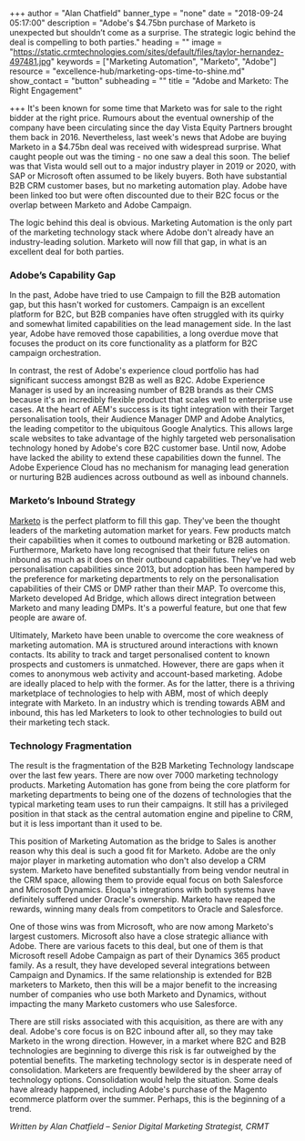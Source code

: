 +++
author = "Alan Chatfield"
banner_type = "none"
date = "2018-09-24 05:17:00"
description = "Adobe's $4.75bn purchase of Marketo is unexpected but shouldn’t come as a surprise. The strategic logic behind the deal is compelling to both parties."
heading = ""
image = "https://static.crmtechnologies.com/sites/default/files/taylor-hernandez-497481.jpg"
keywords = ["Marketing Automation", "Marketo", "Adobe"]
resource = "excellence-hub/marketing-ops-time-to-shine.md"
show_contact = "button"
subheading = ""
title = "Adobe and Marketo: The Right Engagement"

+++
It's been known for some time that Marketo was for sale to the right bidder at the right price. Rumours about the eventual ownership of the company have been circulating since the day Vista Equity Partners brought them back in 2016. Nevertheless, last week's news that Adobe are buying Marketo in a $4.75bn deal was received with widespread surprise. What caught people out was the timing - no one saw a deal this soon. The belief was that Vista would sell out to a major industry player in 2019 or 2020, with SAP or Microsoft often assumed to be likely buyers. Both have substantial B2B CRM customer bases, but no marketing automation play. Adobe have been linked too but were often discounted due to their B2C focus or the overlap between Marketo and Adobe Campaign.

The logic behind this deal is obvious. Marketing Automation is the only part of the marketing technology stack where Adobe don't already have an industry-leading solution. Marketo will now fill that gap, in what is an excellent deal for both parties.

### Adobe’s Capability Gap

In the past, Adobe have tried to use Campaign to fill the B2B automation gap, but this hasn't worked for customers. Campaign is an excellent platform for B2C, but B2B companies have often struggled with its quirky and somewhat limited capabilities on the lead management side. In the last year, Adobe have removed those capabilities, a long overdue move that focuses the product on its core functionality as a platform for B2C campaign orchestration.

In contrast, the rest of Adobe's experience cloud portfolio has had significant success amongst B2B as well as B2C. Adobe Experience Manager is used by an increasing number of B2B brands as their CMS because it's an incredibly flexible product that scales well to enterprise use cases. At the heart of AEM's success is its tight integration with their Target personalisation tools, their Audience Manager DMP and Adobe Analytics, the leading competitor to the ubiquitous Google Analytics. This allows large scale websites to take advantage of the highly targeted web personalisation technology honed by Adobe's core B2C customer base. Until now, Adobe have lacked the ability to extend these capabilities down the funnel. The Adobe Experience Cloud has no mechanism for managing lead generation or nurturing B2B audiences across outbound as well as inbound channels.

### Marketo’s Inbound Strategy

[Marketo](https://www.crmtechnologies.com/what-we-do/technology-services/Marketo "Marketo services") is the perfect platform to fill this gap. They've been the thought leaders of the marketing automation market for years. Few products match their capabilities when it comes to outbound marketing or B2B automation. Furthermore, Marketo have long recognised that their future relies on inbound as much as it does on their outbound capabilities. They've had web personalisation capabilities since 2013, but adoption has been hampered by the preference for marketing departments to rely on the personalisation capabilities of their CMS or DMP rather than their MAP. To overcome this, Marketo developed Ad Bridge, which allows direct integration between Marketo and many leading DMPs. It's a powerful feature, but one that few people are aware of.

Ultimately, Marketo have been unable to overcome the core weakness of marketing automation. MA is structured around interactions with known contacts. Its ability to track and target personalised content to known prospects and customers is unmatched. However, there are gaps when it comes to anonymous web activity and account-based marketing. Adobe are ideally placed to help with the former. As for the latter, there is a thriving marketplace of technologies to help with ABM, most of which deeply integrate with Marketo. In an industry which is trending towards ABM and inbound, this has led Marketers to look to other technologies to build out their marketing tech stack.

### Technology Fragmentation

The result is the fragmentation of the B2B Marketing Technology landscape over the last few years. There are now over 7000 marketing technology products. Marketing Automation has gone from being the core platform for marketing departments to being one of the dozens of technologies that the typical marketing team uses to run their campaigns. It still has a privileged position in that stack as the central automation engine and pipeline to CRM, but it is less important than it used to be.

This position of Marketing Automation as the bridge to Sales is another reason why this deal is such a good fit for Marketo. Adobe are the only major player in marketing automation who don't also develop a CRM system. Marketo have benefited substantially from being vendor neutral in the CRM space, allowing them to provide equal focus on both Salesforce and Microsoft Dynamics. Eloqua's integrations with both systems have definitely suffered under Oracle's ownership. Marketo have reaped the rewards, winning many deals from competitors to Oracle and Salesforce.

One of those wins was from Microsoft, who are now among Marketo's largest customers. Microsoft also have a close strategic alliance with Adobe. There are various facets to this deal, but one of them is that Microsoft resell Adobe Campaign as part of their Dynamics 365 product family. As a result, they have developed several integrations between Campaign and Dynamics. If the same relationship is extended for B2B marketers to Marketo, then this will be a major benefit to the increasing number of companies who use both Marketo and Dynamics, without impacting the many Marketo customers who use Salesforce.

There are still risks associated with this acquisition, as there are with any deal. Adobe's core focus is on B2C inbound after all, so they may take Marketo in the wrong direction. However, in a market where B2C and B2B technologies are beginning to diverge this risk is far outweighed by the potential benefits. The marketing technology sector is in desperate need of consolidation. Marketers are frequently bewildered by the sheer array of technology options. Consolidation would help the situation. Some deals have already happened, including Adobe's purchase of the Magento ecommerce platform over the summer. Perhaps, this is the beginning of a trend.

_Written by Alan Chatfield – Senior Digital Marketing Strategist, CRMT_
